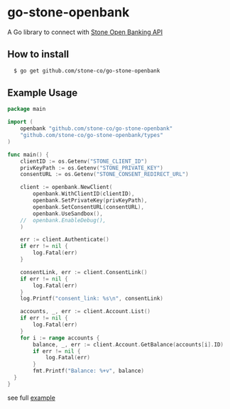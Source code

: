 # go-stone-openbank

A Go library to connect with [Stone Open Banking API](https://docs.openbank.stone.com.br/)

## How to install

```sh
  $ go get github.com/stone-co/go-stone-openbank
```

## Example Usage

```go
package main

import (
	openbank "github.com/stone-co/go-stone-openbank"
	"github.com/stone-co/go-stone-openbank/types"
)

func main() {
	clientID := os.Getenv("STONE_CLIENT_ID")
	privKeyPath := os.Getenv("STONE_PRIVATE_KEY")
	consentURL := os.Getenv("STONE_CONSENT_REDIRECT_URL")

	client := openbank.NewClient(
		openbank.WithClientID(clientID),
		openbank.SetPrivateKey(privKeyPath),
		openbank.SetConsentURL(consentURL),
		openbank.UseSandbox(),
	//	openbank.EnableDebug(),
	)

	err := client.Authenticate()
	if err != nil {
		log.Fatal(err)
	}

	consentLink, err := client.ConsentLink()
	if err != nil {
		log.Fatal(err)
	}
	log.Printf("consent_link: %s\n", consentLink)

	accounts, _, err := client.Account.List()
	if err != nil {
		log.Fatal(err)
	}
	for i := range accounts {
		balance, _, err := client.Account.GetBalance(accounts[i].ID)
		if err != nil {
			log.Fatal(err)
		}
		fmt.Printf("Balance: %+v", balance)
  }
}
```

see full [example](https://github.com/stone-co/go-stone-openbank/blob/master/example/main.go)

